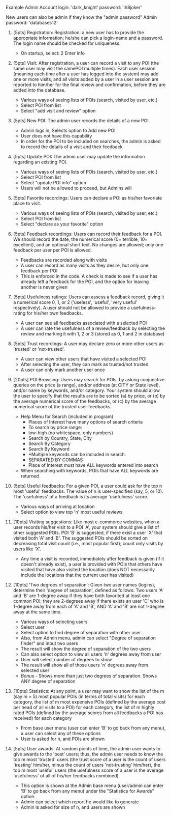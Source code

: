 Example Admin Account
login: 'dark_knight'
password: 'ih8joker'

New users can also be admin if they know the "admin password"
Admin password: 'databases12'

1. [5pts] Registration: Registration: a new user has to provide the appropriate information; he/she can pick a login-name and a password. The login name should be checked for uniqueness.

	- On startup, select:
	2
	Enter info
	
2. [5pts] Visit: After registration, a user can record a visit to any POI (the same user may visit the samePOI multiple times). Each user session (meaning each time after a user has logged into the system) may add one or more visits, and all visits added by a user in a user session are reported to him/her for the final review and confirmation, before they are added into the database.

	- Various ways of seeing lists of POIs (search, visited by user, etc.)
	- Select POI from list
	- Select "add visit and review" option
	
3. [5pts] New POI: The admin user records the details of a new POI.

	- Admin logs in, Selects option to Add new POI
	- User does not have this capability
	- In order for the POI to be included on searches, the admin is asked to record the details of a visit and their feedback

4. [5pts] Update POI: The admin user may update the information regarding an existing POI.

	- Various ways of seeing lists of POIs (search, visited by user, etc.)
	- Select POI from list
	- Select "update POI info" option
	- Users will not be allowed to proceed, but Admins will

5. [5pts] Favorite recordings: Users can declare a POI as his/her favoriate place to visit.

	- Various ways of seeing lists of POIs (search, visited by user, etc.)
	- Select POI from list
	- Select "declare as your favorite" option

6. [5pts] Feedback recordings: Users can record their feedback for a POI. We should record the date, the numerical score (0= terrible, 10= excellent), and an optional short text. No changes are allowed; only one feedback per user per POI is allowed.

	- Feedbacks are recorded along with visits
	- A user can record as many visits as they desire, but only one feedback per POI
	- This is enforced in the code. A check is made to see if a user has already left a feedback for the POI, and the option for leaving another is never given

7. [5pts] Usefulness ratings: Users can assess a feedback record, giving it a numerical score 0, 1, or 2 ('useless',
'useful', 'very useful' respectively). A user should not be allowed to provide a usefulness-rating for his/her
own feedbacks.

	- A user can see all feedbacks associated with a selected POI
	- A user can rate the usefulness of a review/feedback by selecting the review and marking it with 1, 2 or 3 (stored as 0, 1 and 2 in database)

8. [5pts] Trust recordings: A user may declare zero or more other users as 'trusted' or 'not-trusted'.

	- A user can view other users that have visited a selected POI
	- After selecting the user, they can mark as trusted/not trusted
	- A user can only mark another user once

9. [20pts] POI Browsing: Users may search for POIs, by asking conjunctive queries on the price (a range),
and/or address (at CITY or State level), and/or name by keywords, and/or category. Your system should
allow the user to specify that the results are to be sorted (a) by price, or (b) by the average numerical score
of the feedbacks, or (c) by the average numerical score of the trusted user feedbacks.

	- Help Menu for Search (included in program)
		- Places of Interest have many options of search criteria
		- To search by price range:
		- low-high (no whitespace, only numbers)
		- Search by Country, State, City
		- Search By Category
		- Search By Keyword
		- *Multiple keywords can be included in search.
		- SEPARATED BY COMMAS
		- Place of Interest must have ALL keywords entered into search
	- When searching with keywords, POIs that have ALL keywords are returned

10. [5pts] Useful feedbacks: For a given POI, a user could ask for the top n most 'useful' feedbacks. The
value of n is user-specified (say, 5, or 10). The 'usefulness' of a feedback is its average 'usefulness' score.

	- Various ways of arriving at location
	- Select option to view top 'n' most useful reviews 

11. [10pts] Visiting suggestions: Like most e-commerce websites, when a user records his/her visit to a POI
'A', your system should give a list of other suggested POIs. POI 'B' is suggested, if there exist a user 'X'
that visited both 'A' and 'B'. The suggested POIs should be sorted on decreasing total visit count (i.e., most
popular first); count only visits by users like 'X'.

	- Any time a visit is recorded, immediately after feedback is given (if it doesn't already exist), a user is provided with POIs that others have visited that have also visited the location (does NOT necessarily include the locations that the current user has visited)

12. [10pts] 'Two degrees of separation': Given two user names (logins), determine their 'degree of separation',
defined as follows: Two users 'A' and 'B' are 1-degree away if they have both favorited at least one common
POI; they are 2-degrees away if there exists an user 'C' who is 1-degree away from each of 'A' and 'B', AND
'A' and 'B' are not 1-degree away at the same time.

	- Various ways of selecting users
	- Select user
	- Select option to find degree of separation with other user
	- Also, from Admin menu, admin can select "Degree of separation finder" and input two users
	- The result will show the degree of separation of the two users
	- Can also select option to view all users 'n' degrees away from user
	- User will select number of degrees to show
	- The result will show all of those users 'n' degrees away from selected user
	- *Bonus* - Shows more than just two degrees of separation. Shows ANY degree of separation 
	
13. [10pts] Statistics: At any point, a user may want to show the list of the m (say m = 5) most popular POIs (in terms of total visits) for each category, the list of m most expensive POIs (defined by the average cost per head of all visits to a POI) for each category, the list of m highly rated POIs (defined by the average scores from all feedbacks a POI has received) for each category

	- From base user menu (user can enter 'B' to go back from any menu), a user can select any of these options
	- User is asked for n, and POIs are shown

14. [5pts] User awards: At random points of time, the admin user wants to give awards to the 'best' users;
thus, the admin user needs to know the top m most 'trusted' users (the trust score of a user is the count of users 'trusting' him/her, minus the count of users 'not-trusting' him/her), the top m most 'useful' users (the usefulness score of a user is the average 'usefulness' of all of his/her feedbacks combined)

	- This option is shown at the Admin base menu (user/admin can enter 'B' to go back from any menu) under the "Statistics for Awards" option
	- Admin can select which report he would like to generate
	- Admin is asked for size of n, and users are shown
	